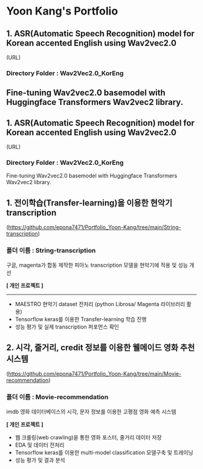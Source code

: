 # Yoon Kang's Portfolio

## 1. ASR(Automatic Speech Recognition) model for Korean accented English using Wav2vec2.0
(URL)
### Directory Folder : Wav2Vec2.0_KorEng 
Fine-tuning Wav2vec2.0 basemodel with Huggingface Transformers Wav2vec2 library.
---
## 1. ASR(Automatic Speech Recognition) model for Korean accented English using Wav2vec2.0
(URL)
### Directory Folder : Wav2Vec2.0_KorEng 
Fine-tuning Wav2vec2.0 basemodel with Huggingface Transformers Wav2vec2 library.


## 1. 전이학습(Transfer-learning)을 이용한 현악기 transcription
(https://github.com/epona7471/Portfolio_Yoon-Kang/tree/main/String-transcription)
### 폴더 이름 : String-transcription
구글, magenta가 합동 제작한 피아노 transcription 모델을 현악기에 적용 및 성능 개선 

**[ 개인 프로젝트 ]** 

---

- MAESTRO 현악기 dataset 전처리 (python Librosa/ Magenta 라이브러리 활용)
- Tensorflow keras를 이용한 Transfer-learning 학습 진행
- 성능 평가 및 실제 transcription 퍼포먼스 확인

## 2. 시각, 줄거리, credit 정보를 이용한 웰메이드 영화 추천 시스템
(https://github.com/epona7471/Portfolio_Yoon-Kang/tree/main/Movie-recommendation)
### 폴더 이름 : Movie-recommendation
imdb 영화 데이터베이스의 시각, 문자 정보를 이용한 고평점 영화 예측 시스템 

**[ 개인 프로젝트 ]** 

- 웹 크롤링(web crawling)을 통한 영화 포스터, 줄거리 데이터 저장
- EDA 및 데이터 전처리
- Tensorflow keras를 이용한 multi-model classification 모델구축 및 트레이닝
- 성능 평가 및 결과 분석
